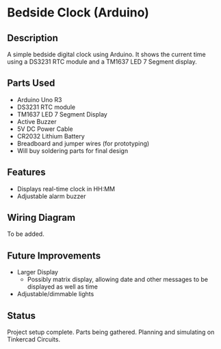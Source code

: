 # Bedside Clock (Arduino)

## Description
A simple bedside digital clock using Arduino. It shows the current time using a DS3231 RTC module and a TM1637 LED 7 Segment display.

## Parts Used
- Arduino Uno R3
- DS3231 RTC module
- TM1637 LED 7 Segment Display 
- Active Buzzer
- 5V DC Power Cable
- CR2032 Lithium Battery 
- Breadboard and jumper wires (for prototyping)
- Will buy soldering parts for final design 

## Features
- Displays real-time clock in HH:MM
- Adjustable alarm buzzer 

## Wiring Diagram
To be added.

## Future Improvements
- Larger Display
    - Possibly matrix display, allowing date and
      other messages to be displayed as well as time
- Adjustable/dimmable lights

## Status
Project setup complete. Parts being gathered. Planning and simulating on Tinkercad Circuits.